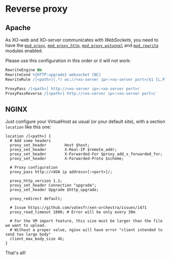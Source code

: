 # Reverse proxy

## Apache

As XO-web and XO-server communicates with *WebSockets*, you need to have the [`mod_proxy`](http://httpd.apache.org/docs/2.4/mod/mod_proxy.html), [`mod_proxy_http`](http://httpd.apache.org/docs/2.4/mod/mod_proxy_http.html), [`mod_proxy_wstunnel`](http://httpd.apache.org/docs/2.4/mod/mod_proxy_wstunnel.html) and [`mod_rewrite`](http://httpd.apache.org/docs/2.4/mod/mod_rewrite.html) modules enabled.


Please use this configuration in this order or it will not work:

```apache
RewriteEngine On
RewriteCond %{HTTP:upgrade} websocket [NC]
RewriteRule /[<path>](.*) ws://<xo-server ip>:<xo-server port>/$1 [L,P]

ProxyPass /[<path>] http://<xo-server ip>:<xo-server port>/
ProxyPassReverse /[<path>] http://<xo-server ip>:<xo-server port>/
```


## NGINX

Just configure your VirtualHost as usual (or your default site), with a section `location` like this one:


```nginx
location /[<path>] {
  # Add some headers
  proxy_set_header        Host $host;
  proxy_set_header        X-Real-IP $remote_addr;
  proxy_set_header        X-Forwarded-For $proxy_add_x_forwarded_for;
  proxy_set_header        X-Forwarded-Proto $scheme;

  # Proxy configuration
  proxy_pass http://<XOA ip address>[:<port>]/;

  proxy_http_version 1.1;
  proxy_set_header Connection "upgrade";
  proxy_set_header Upgrade $http_upgrade;

  proxy_redirect default;

  # Issue https://github.com/vatesfr/xen-orchestra/issues/1471
  proxy_read_timeout 1800; # Error will be only every 30m

  # For the VM import feature, this size must be larger than the file we want to upload.
  # Without a proper value, nginx will have error "client intended to send too large body"
  client_max_body_size 4G;
}
```

That's all!
